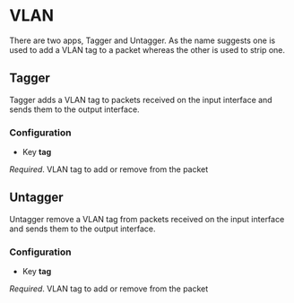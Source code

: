 # VLAN

There are two apps, Tagger and Untagger. As the name suggests one is used to
add a VLAN tag to a packet whereas the other is used to strip one.

## Tagger

Tagger adds a VLAN tag to packets received on the input interface and sends
them to the output interface.

### Configuration

-  Key **tag**

*Required*. VLAN tag to add or remove from the packet

## Untagger

Untagger remove a VLAN tag from packets received on the input interface and
sends them to the output interface.

### Configuration

-  Key **tag**

*Required*. VLAN tag to add or remove from the packet
